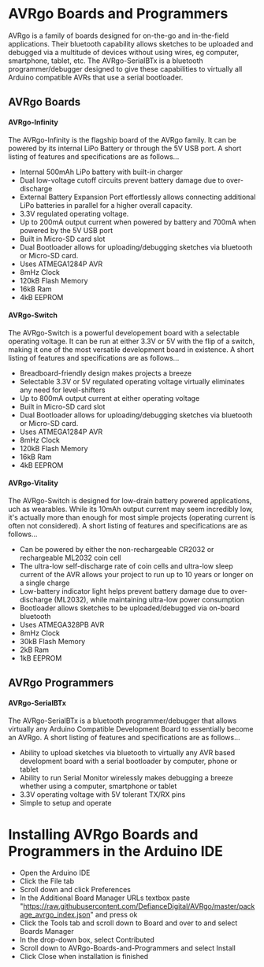 # AVRgo Boards and Programmers
AVRgo is a family of boards designed for on-the-go and in-the-field applications. Their bluetooth capability allows sketches to be uploaded and debugged via a multitude of devices without using wires, eg computer, smartphone, tablet, etc. The AVRgo-SerialBTx is a bluetooth programmer/debugger designed to give these capabilities to virtually all Arduino compatible AVRs that use a serial bootloader.

## AVRgo Boards
#### AVRgo-Infinity
The AVRgo-Infinity is the flagship board of the AVRgo family. It can be powered by its internal LiPo Battery or through the 5V USB port. A short listing of features and specifications are as follows...
- Internal 500mAh LiPo battery with built-in charger
- Dual low-voltage cutoff circuits prevent battery damage due to over-discharge
- External Battery Expansion Port effortlessly allows connecting additional LiPo batteries in parallel for a higher overall capacity.
- 3.3V regulated operating voltage.
- Up to 200mA output current when powered by battery and 700mA when powered by the 5V USB port
- Built in Micro-SD card slot 
- Dual Bootloader allows for uploading/debugging sketches via bluetooth or Micro-SD card.
- Uses ATMEGA1284P AVR
- 8mHz Clock
- 120kB Flash Memory
- 16kB Ram
- 4kB EEPROM
#### AVRgo-Switch
The AVRgo-Switch is a powerful developement board with a selectable operating voltage. It can be run at either 3.3V or 5V with the flip of a switch, making it one of the most versatile development board in existence. A short listing of features and specifications are as follows...
- Breadboard-friendly design makes projects a breeze
- Selectable 3.3V or 5V regulated operating voltage virtually eliminates any need for level-shifters
- Up to 800mA output current at either operating voltage
- Built in Micro-SD card slot 
- Dual Bootloader allows for uploading/debugging sketches via bluetooth or Micro-SD card.
- Uses ATMEGA1284P AVR
- 8mHz Clock
- 120kB Flash Memory
- 16kB Ram
- 4kB EEPROM
#### AVRgo-Vitality
The AVRgo-Switch is designed for low-drain battery powered applications, uch as wearables. While its 10mAh output current may seem incredibly low, it's actually more than enough for most simple projects (operating current is often not considered). A short listing of features and specifications are as follows...
- Can be powered by either the non-rechargeable CR2032 or rechargeable ML2032 coin cell
- The ultra-low self-discharge rate of coin cells and ultra-low sleep current of the AVR allows your project to run up to 10 years or longer on a single charge
- Low-battery indicator light helps prevent battery damage due to over-discharge (ML2032), while maintaining ultra-low power consumption
- Bootloader allows sketches to be uploaded/debugged via on-board bluetooth
- Uses ATMEGA328PB AVR
- 8mHz Clock
- 30kB Flash Memory
- 2kB Ram
- 1kB EEPROM

## AVRgo Programmers
#### AVRgo-SerialBTx
The AVRgo-SerialBTx is a bluetooth programmer/debugger that allows virtually any Arduino Compatible Development Board to essentially become an AVRgo. A short listing of features and specifications are as follows...
- Ability to upload sketches via bluetooth to virtually any AVR based development board with a serial bootloader by computer, phone or tablet
- Ability to run Serial Monitor wirelessly makes debugging a breeze whether using a computer, smartphone or tablet
- 3.3V operating voltage with 5V tolerant TX/RX pins
- Simple to setup and operate

# Installing AVRgo Boards and Programmers in the Arduino IDE
- Open the Arduino IDE
- Click the File tab
- Scroll down and click Preferences
- In the Additional Board Manager URLs textbox paste "https://raw.githubusercontent.com/DefianceDigital/AVRgo/master/package_avrgo_index.json" and press ok
- Click the Tools tab and scroll down to Board and over to and select Boards Manager
- In the drop-down box, select Contributed
- Scroll down to AVRgo-Boards-and-Programmers and select Install
- Click Close when installation is finished
